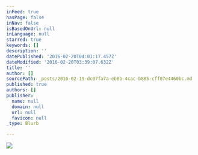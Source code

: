 ```yaml
---
inFeed: true
hasPage: false
inNav: false
isBasedOnUrl: null
inLanguage: null
starred: true
keywords: []
description: ''
datePublished: '2016-02-20T04:01:17.457Z'
dateModified: '2016-02-20T03:39:07.632Z'
title: ''
author: []
sourcePath: _posts/2016-02-19-dc07fa7a-eb8b-4cac-b885-cff07e4460bc.md
published: true
authors: []
publisher:
  name: null
  domain: null
  url: null
  favicon: null
_type: Blurb

---
```

![](https://the-grid-user-content.s3-us-west-2.amazonaws.com/86181579-b0f6-4aa6-9f65-ba825d20a760.jpg)